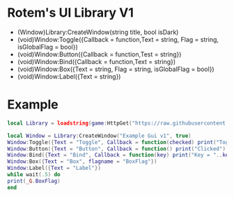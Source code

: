 # Rotem's UI Library V1
* (Window)Library:CreateWindow(string title, bool isDark)
* (void)Window:Toggle({Callback = function,Text = string, Flag = string, isGlobalFlag = bool})
* (void)Window:Button({Callback = function,Test = string})
* (void)Window:Bind({Callback = function,Text = string})
* (void)Window:Box({Text = string, Flag = string, isGlobalFlag = bool})
* (void)Window:Label({Text = string})

# Example
```lua
local Library = loadstring(game:HttpGet("https://raw.githubusercontent.com/rotemg228/UIS/main/Rotem%20UI%20Library%20v1.lua", true))()

local Window = Library:CreateWindow("Example Gui v1", true)
Window:Toggle({Text = "Toggle", Callback = function(checked) print("Toggle = "..Checked) end})
Window:Button({Text = "Button", Callback = function() print("Clicked") end})
Window:Bind({Text = "Bind", Callback = function(key) print("Key = "..key) end})
Window:Box({Text = "Box", flagname = "BoxFlag"})
Window:Label({Text = "Label"})
while wait(.5) do
print(_G.BoxFlag)
end
```